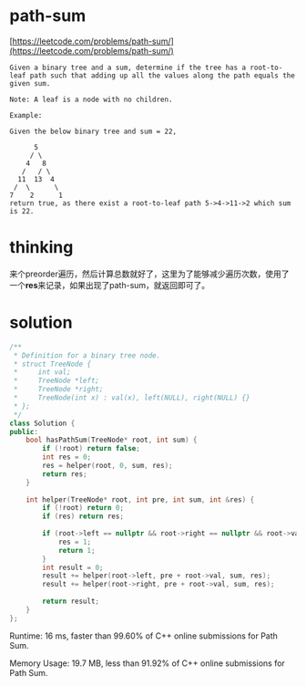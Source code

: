 # path-sum

[https://leetcode.com/problems/path-sum/](https://leetcode.com/problems/path-sum/)

```
Given a binary tree and a sum, determine if the tree has a root-to-leaf path such that adding up all the values along the path equals the given sum.

Note: A leaf is a node with no children.

Example:

Given the below binary tree and sum = 22,

      5
     / \
    4   8
   /   / \
  11  13  4
 /  \      \
7    2      1
return true, as there exist a root-to-leaf path 5->4->11->2 which sum is 22.
```
# thinking

来个preorder遍历，然后计算总数就好了，这里为了能够减少遍历次数，使用了一个**res**来记录，如果出现了path-sum，就返回即可了。


# solution

```c++
/**
 * Definition for a binary tree node.
 * struct TreeNode {
 *     int val;
 *     TreeNode *left;
 *     TreeNode *right;
 *     TreeNode(int x) : val(x), left(NULL), right(NULL) {}
 * };
 */
class Solution {
public:
    bool hasPathSum(TreeNode* root, int sum) {
        if (!root) return false;
        int res = 0; 
        res = helper(root, 0, sum, res);
        return res;
    }
    
    int helper(TreeNode* root, int pre, int sum, int &res) {
        if (!root) return 0;
        if (res) return res;
        
        if (root->left == nullptr && root->right == nullptr && root->val + pre == sum) {
            res = 1;
            return 1;
        }
        int result = 0; 
        result += helper(root->left, pre + root->val, sum, res);
        result += helper(root->right, pre + root->val, sum, res);
        
        return result;
    }
};
```
Runtime: 16 ms, faster than 99.60% of C++ online submissions for Path Sum.

Memory Usage: 19.7 MB, less than 91.92% of C++ online submissions for Path Sum.
